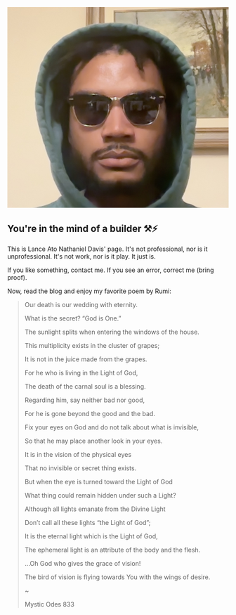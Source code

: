 ![1and0](media/photo.png)
## You're in the mind of a builder ⚒️⚡️
This is Lance Ato Nathaniel Davis' page. It's not professional, nor is it unprofessional. It's not work, nor is it play. It just is.

If you like something, contact me. If you see an error, correct me (bring proof).

Now, read the blog and enjoy my favorite poem by Rumi:

> Our death is our wedding with eternity.
>
>What is the secret? “God is One.”
>
>The sunlight splits when entering the windows of the house.
>
>This multiplicity exists in the cluster of grapes;
>
>It is not in the juice made from the grapes.
>
>For he who is living in the Light of God,
>
>The death of the carnal soul is a blessing.
>
>Regarding him, say neither bad nor good,
>
>For he is gone beyond the good and the bad.
>
>Fix your eyes on God and do not talk about what is invisible,
>
>So that he may place another look in your eyes.
>
>It is in the vision of the physical eyes
>
>That no invisible or secret thing exists.
>
>But when the eye is turned toward the Light of God
>
>What thing could remain hidden under such a Light?
>
>Although all lights emanate from the Divine Light
>
>Don’t call all these lights “the Light of God”;
>
>It is the eternal light which is the Light of God,
>
>The ephemeral light is an attribute of the body and the flesh.
>
>…Oh God who gives the grace of vision!
>
>The bird of vision is flying towards You with the wings of desire.
>
>
>
>
>~
>
>
>
> Mystic Odes 833